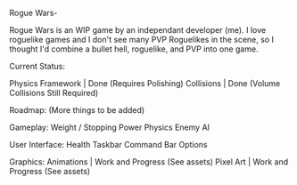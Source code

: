 Rogue Wars-

Rogue Wars is an WIP game by an independant developer (me). I love roguelike games and I don't see many PVP Roguelikes in the scene, so I thought I'd combine a bullet hell, roguelike, and PVP into one game.

Current Status:

Physics Framework |   Done (Requires Polishing)
Collisions        |   Done (Volume Collisions Still Required)

Roadmap: (More things to be added)

Gameplay:
Weight / Stopping Power Physics
Enemy AI

User Interface:
Health
Taskbar
Command Bar 
Options 

Graphics:
Animations        |   Work and Progress (See assets)
Pixel Art         |   Work and Progress (See assets)

